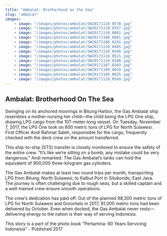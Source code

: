 ```yaml
---
title: "Ambalat: Brotherhood on the Sea"
slug: "ambalat"
images:
    - image: "/images/photos/ambalat/SW20171110_0570.jpg"
    - image: "/images/photos/ambalat/SW20171110_0357.jpg"
    - image: "/images/photos/ambalat/SW20171110_0081.jpg"
    - image: "/images/photos/ambalat/SW20171108_0081.jpg"
    - image: "/images/photos/ambalat/SW20171108_0241.jpg"
    - image: "/images/photos/ambalat/SW20171110_0485.jpg"
    - image: "/images/photos/ambalat/SW20171110_0498.jpg"
    - image: "/images/photos/ambalat/SW20171110_0521.jpg"
    - image: "/images/photos/ambalat/SW20171110_0100.jpg"
    - image: "/images/photos/ambalat/SW20171107_0183.jpg"
    - image: "/images/photos/ambalat/SW20171109_0010.jpg"
    - image: "/images/photos/ambalat/SW20171109_0025.jpg"
    - image: "/images/photos/ambalat/SW20171110_0549.jpg"
---
```

## Ambalat: Brotherhood On The Sea

Swinging on its anchored moorings in Bitung Harbor, the Gas Ambalat ship resembles a mother nursing her child—the child being the LPG One ship, drawing LPG cargo from the 107-meter-long vessel. On Tuesday, November 7, 2017, the LPG One took on 600 metric tons of LPG for North Sulawesi. First Officer Andi Rahmat Saleh, responsible for the cargo, frequently checked with the deck crew on the amount transferred.

This ship-to-ship (STS) transfer is closely monitored to ensure the safety of the entire crew. “It’s like we’re sitting on a bomb; any mistake could be very dangerous,” Andi remarked. The Gas Ambalat’s tanks can hold the equivalent of 900,000 three-kilogram gas cylinders.

The Gas Ambalat makes at least two round trips per month, transporting LPG from Bitung, North Sulawesi, to Kalbut Port in Situbondo, East Java. The journey is often challenging due to rough seas, but a skilled captain and a well-trained crew ensure smooth operations.

The crew’s dedication has paid off. Out of the planned 98,300 metric tons of LPG for North Sulawesi and Gorontalo in 2017, 81,000 metric tons had been delivered by October. Even when docked, the Gas Ambalat never rests—delivering energy to the nation is their way of serving Indonesia.

This story is a part of the photo book "Pertamina: 60 Years Servicing Indonesia" - Published 2017
